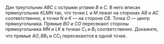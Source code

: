 Дан треугольник $ABC$ с острыми углами $B$ и $C$. В него вписан прямоугольник $KLMN$ так, что точки $L$ и $M$ лежат на сторонах $AB$ и $AC$ соответственно, а точки $N$ и $K$ — на стороне $CB$. Точка $O$ — центр прямоугольника. Прямые $BO$ и $CO$ пересекают стороны прямоугольника $MN$ и $LK$ в точках $C_1$ и $B_1$ соответственно. Докажите, что прямые $AO, BB_1$ и $CC_1$ пересекаются в одной точке.